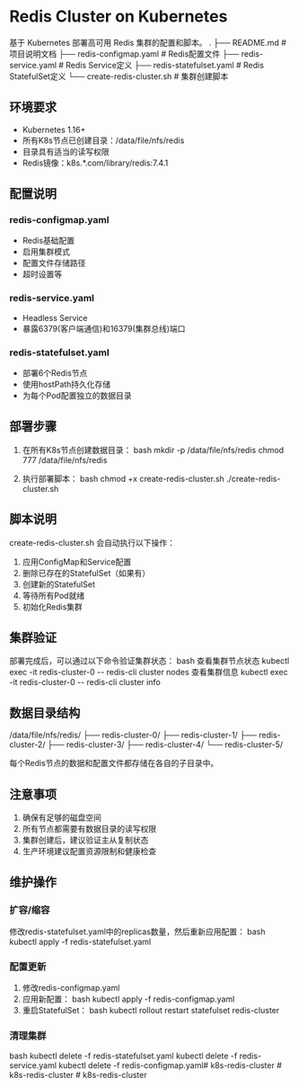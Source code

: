 # Redis Cluster on Kubernetes

基于 Kubernetes 部署高可用 Redis 集群的配置和脚本。
.
├── README.md # 项目说明文档
├── redis-configmap.yaml # Redis配置文件
├── redis-service.yaml # Redis Service定义
├── redis-statefulset.yaml # Redis StatefulSet定义
└── create-redis-cluster.sh # 集群创建脚本

## 环境要求

- Kubernetes 1.16+
- 所有K8s节点已创建目录：/data/file/nfs/redis
- 目录具有适当的读写权限
- Redis镜像：k8s.*.com/library/redis:7.4.1

## 配置说明

### redis-configmap.yaml
- Redis基础配置
- 启用集群模式
- 配置文件存储路径
- 超时设置等

### redis-service.yaml
- Headless Service
- 暴露6379(客户端通信)和16379(集群总线)端口

### redis-statefulset.yaml
- 部署6个Redis节点
- 使用hostPath持久化存储
- 为每个Pod配置独立的数据目录

## 部署步骤

1. 在所有K8s节点创建数据目录：
bash
mkdir -p /data/file/nfs/redis
chmod 777 /data/file/nfs/redis

2. 执行部署脚本：
bash
chmod +x create-redis-cluster.sh
./create-redis-cluster.sh

## 脚本说明
create-redis-cluster.sh 会自动执行以下操作：
1. 应用ConfigMap和Service配置
2. 删除已存在的StatefulSet（如果有）
3. 创建新的StatefulSet
4. 等待所有Pod就绪
5. 初始化Redis集群

## 集群验证
部署完成后，可以通过以下命令验证集群状态：
bash
查看集群节点状态
kubectl exec -it redis-cluster-0 -- redis-cli cluster nodes
查看集群信息
kubectl exec -it redis-cluster-0 -- redis-cli cluster info


## 数据目录结构
/data/file/nfs/redis/
├── redis-cluster-0/
├── redis-cluster-1/
├── redis-cluster-2/
├── redis-cluster-3/
├── redis-cluster-4/
└── redis-cluster-5/

每个Redis节点的数据和配置文件都存储在各自的子目录中。

## 注意事项

1. 确保有足够的磁盘空间
2. 所有节点都需要有数据目录的读写权限
3. 集群创建后，建议验证主从复制状态
4. 生产环境建议配置资源限制和健康检查

## 维护操作

### 扩容/缩容
修改redis-statefulset.yaml中的replicas数量，然后重新应用配置：
bash
kubectl apply -f redis-statefulset.yaml


### 配置更新
1. 修改redis-configmap.yaml
2. 应用新配置：
bash
kubectl apply -f redis-configmap.yaml
3. 重启StatefulSet：
bash
kubectl rollout restart statefulset redis-cluster

### 清理集群
bash
kubectl delete -f redis-statefulset.yaml
kubectl delete -f redis-service.yaml
kubectl delete -f redis-configmap.yaml#   k 8 s - r e d i s - c l u s t e r  
 #   k 8 s - r e d i s - c l u s t e r  
 #   k 8 s - r e d i s - c l u s t e r  
 
